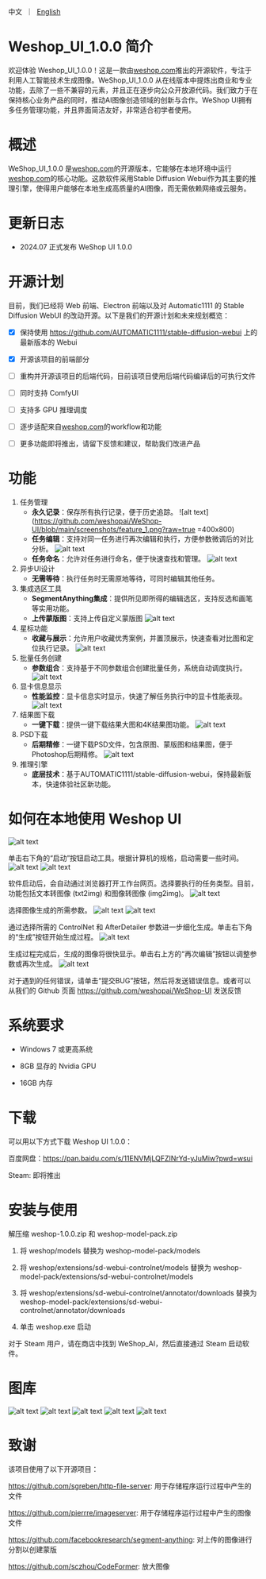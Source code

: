 <p align="left">
    中文</a>&nbsp ｜ &nbsp<a href="README.md">English</a>&nbsp
</p>

# Weshop_UI_1.0.0 简介

欢迎体验 Weshop_UI_1.0.0！这是一款由[weshop.com](https://www.weshop.com)推出的开源软件，专注于利用人工智能技术生成图像。WeShop_UI_1.0.0 从在线版本中提炼出商业和专业功能，去除了一些不兼容的元素，并且正在逐步向公众开放源代码。我们致力于在保持核心业务产品的同时，推动AI图像创造领域的创新与合作。WeShop UI拥有多任务管理功能，并且界面简洁友好，非常适合初学者使用。

# 概述

WeShop_UI_1.0.0 是[weshop.com](https://www.weshop.com)的开源版本，它能够在本地环境中运行[weshop.com](https://www.weshop.com)的核心功能。这款软件采用Stable Diffusion Webui作为其主要的推理引擎，使得用户能够在本地生成高质量的AI图像，而无需依赖网络或云服务。

# 更新日志

* 2024.07 正式发布 WeShop UI 1.0.0

# 开源计划

目前，我们已经将 Web 前端、Electron 前端以及对 Automatic1111 的 Stable Diffusion WebUI 的改动开源。以下是我们的开源计划和未来规划概览：

- [x] 保持使用 https://github.com/AUTOMATIC1111/stable-diffusion-webui 上的最新版本的 Webui 
      
- [x] 开源该项目的前端部分 

- [ ] 重构并开源该项目的后端代码，目前该项目使用后端代码编译后的可执行文件

- [ ] 同时支持 ComfyUI

- [ ] 支持多 GPU 推理调度
  
- [ ] 逐步适配来自[weshop.com](https://www.weshop.com)的workflow和功能 

- [ ] 更多功能即将推出，请留下反馈和建议，帮助我们改进产品

# 功能

1. 任务管理
   * **永久记录**：保存所有执行记录，便于历史追踪。
     ![alt text](https://github.com/weshopai/WeShop-UI/blob/main/screenshots/feature_1.png?raw=true =400x800)
   * **任务编辑**：支持对同一任务进行再次编辑和执行，方便参数微调后的对比分析。
     ![alt text](https://github.com/weshopai/WeShop-UI/blob/main/screenshots/feature_2.png?raw=true)
   * **任务命名**：允许对任务进行命名，便于快速查找和管理。
     ![alt text](https://github.com/weshopai/WeShop-UI/blob/main/screenshots/feature_3.png?raw=true)
2. 异步UI设计
   * **无需等待**：执行任务时无需原地等待，可同时编辑其他任务。
3. 集成选区工具
   * **SegmentAnything集成**：提供所见即所得的编辑选区，支持反选和画笔等实用功能。
   * **上传蒙版图**：支持上传自定义蒙版图
     ![alt text](https://github.com/weshopai/WeShop-UI/blob/main/screenshots/feature_4.png?raw=true)
4. 星标功能
   * **收藏与展示**：允许用户收藏优秀案例，并置顶展示，快速查看对比图和定位执行记录。
     ![alt text](https://github.com/weshopai/WeShop-UI/blob/main/screenshots/feature_5.png?raw=true)
5. 批量任务创建
   * **参数组合**：支持基于不同参数组合创建批量任务，系统自动调度执行。
     ![alt text](https://github.com/weshopai/WeShop-UI/blob/main/screenshots/feature_6.png?raw=true)
6. 显卡信息显示
   * **性能监控**：显卡信息实时显示，快速了解任务执行中的显卡性能表现。
     ![alt text](https://github.com/weshopai/WeShop-UI/blob/main/screenshots/feature_7.png?raw=true)
7. 结果图下载
   * **一键下载**：提供一键下载结果大图和4K结果图功能。
     ![alt text](https://github.com/weshopai/WeShop-UI/blob/main/screenshots/feature_8.png?raw=true)
8. PSD下载
   * **后期精修**：一键下载PSD文件，包含原图、蒙版图和结果图，便于Photoshop后期精修。
     ![alt text](https://github.com/weshopai/WeShop-UI/blob/main/screenshots/feature_9.png?raw=true)
9. 推理引擎
   * **底层技术**：基于AUTOMATIC1111/stable-diffusion-webui，保持最新版本，快速体验社区新功能。
# 如何在本地使用 Weshop UI
![alt text](https://github.com/weshopai/WeShop-UI/blob/main/screenshots/cn_1.png?raw=true)

单击右下角的“启动”按钮启动工具。根据计算机的规格，启动需要一些时间。![alt text](https://github.com/weshopai/WeShop-UI/blob/main/screenshots/cn_2.png?raw=true)
![alt text](https://github.com/weshopai/WeShop-UI/blob/main/screenshots/cn_3.png?raw=true)

软件启动后，会自动通过浏览器打开工作台网页。选择要执行的任务类型。目前，功能包括文本转图像 (txt2img) 和图像转图像 (img2img)。
![alt text](https://github.com/weshopai/WeShop-UI/blob/main/screenshots/cn_4.png?raw=true)

选择图像生成的所需参数。
![alt text](https://github.com/weshopai/WeShop-UI/blob/main/screenshots/cn_5.png?raw=true)
![alt text](https://github.com/weshopai/WeShop-UI/blob/main/screenshots/cn_6.png?raw=true)

通过选择所需的 ControlNet 和 AfterDetailer 参数进一步细化生成。单击右下角的“生成”按钮开始生成过程。
![alt text](https://github.com/weshopai/WeShop-UI/blob/main/screenshots/cn_7.png?raw=true)

生成过程完成后，生成的图像将很快显示。单击右上方的“再次编辑”按钮以调整参数或再次生成。
![alt text](https://github.com/weshopai/WeShop-UI/blob/main/screenshots/cn_8.png?raw=true)

对于遇到的任何错误，请单击“提交BUG”按钮，然后将发送错误信息。或者可以从我们的 Github 页面 https://github.com/weshopai/WeShop-UI 发送反馈

# 系统要求

- Windows 7 或更高系统 
  
- 8GB 显存的 Nvidia GPU
  
- 16GB 内存

# 下载

可以用以下方式下载 Weshop UI 1.0.0：

百度网盘：https://pan.baidu.com/s/11ENVMjLQFZINrYd-yJuMiw?pwd=wsui 

Steam: 即将推出

# 安装与使用

解压缩 weshop-1.0.0.zip 和 weshop-model-pack.zip

1. 将 weshop/models 替换为 weshop-model-pack/models
   
2. 将 weshop/extensions/sd-webui-controlnet/models 替换为 weshop-model-pack/extensions/sd-webui-controlnet/models
  
3. 将 weshop/extensions/sd-webui-controlnet/annotator/downloads 替换为 weshop-model-pack/extensions/sd-webui-controlnet/annotator/downloads
  
4. 单击 weshop.exe 启动 

对于 Steam 用户，请在商店中找到 WeShop_AI，然后直接通过 Steam 启动软件。

# 图库

![alt text](https://github.com/weshopai/WeShop-UI/blob/main/screenshots/9.png?raw=true)
![alt text](https://github.com/weshopai/WeShop-UI/blob/main/screenshots/10.png?raw=true)
![alt text](https://github.com/weshopai/WeShop-UI/blob/main/screenshots/11.png?raw=true)
![alt text](https://github.com/weshopai/WeShop-UI/blob/main/screenshots/12.png?raw=true)
![alt text](https://github.com/weshopai/WeShop-UI/blob/main/screenshots/13.png?raw=true)



# 致谢 

该项目使用了以下开源项目：

<https://github.com/sgreben/http-file-server>: 用于存储程序运行过程中产生的文件

<https://github.com/pierrre/imageserver>: 用于存储程序运行过程中产生的图像文件

<https://github.com/facebookresearch/segment-anything>: 对上传的图像进行分割以创建蒙版 

<https://github.com/sczhou/CodeFormer>: 放大图像

